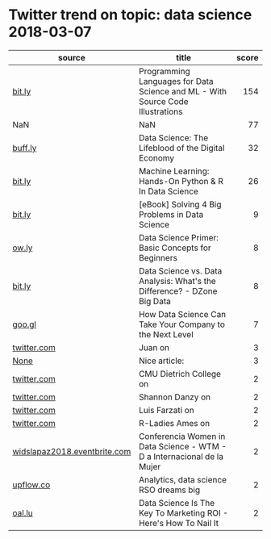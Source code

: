 # Twitter trend on topic: data science 2018-03-07

|                        source                         |                                    title                                     |score|
|-------------------------------------------------------|------------------------------------------------------------------------------|----:|
|[bit.ly](https://t.co/s7RyNXwC7H)                      |Programming Languages for Data Science and ML - With Source Code Illustrations|  154|
|NaN                                                    |NaN                                                                           |   77|
|[buff.ly](https://t.co/WstHnvFjs2)                     |Data Science: The Lifeblood of the Digital Economy                            |   32|
|[bit.ly](https://t.co/XnSnBERm4h)                      |Machine Learning: Hands-On Python & R In Data Science                         |   26|
|[bit.ly](https://t.co/8enHeTRSWB)                      |[eBook] Solving 4 Big Problems in Data Science                                |    9|
|[ow.ly](https://t.co/m5WuFpYpCE)                       |Data Science Primer: Basic Concepts for Beginners                             |    8|
|[bit.ly](https://t.co/AOO3AMzDdT)                      |Data Science vs. Data Analysis: What's the Difference? - DZone Big Data       |    8|
|[goo.gl](https://t.co/iVbu1UEQh7)                      |How Data Science Can Take Your Company to the Next Level                      |    7|
|[twitter.com](https://t.co/VSOqaGtogZ)                 |Juan   on                                                                     |    3|
|[None](https://t.co/rCWQ0UvSXL)                        |Nice article:                                                                 |    3|
|[twitter.com](https://t.co/cEGGvmUqKe)                 |CMU Dietrich College on                                                       |    2|
|[twitter.com](https://t.co/rANyCo4CLy)                 |Shannon Danzy on                                                              |    2|
|[twitter.com](https://t.co/Syxbh6zxHl)                 |Luis Farzati on                                                               |    2|
|[twitter.com](https://t.co/j8ZanK8yMV)                 |R-Ladies Ames on                                                              |    2|
|[widslapaz2018.eventbrite.com](https://t.co/ggGRmd2T0d)|Conferencia Women in Data Science - WTM - D a Internacional de la Mujer       |    2|
|[upflow.co](https://t.co/BKG2Yvk4jV)                   |Analytics, data science RSO dreams big                                        |    2|
|[oal.lu](https://t.co/pVIKyys9x3)                      |Data Science Is The Key To Marketing ROI - Here's How To Nail It              |    2|

